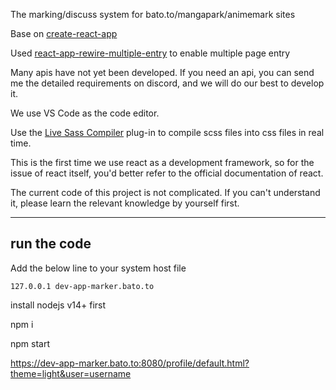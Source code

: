

The marking/discuss system for bato.to/mangapark/animemark sites

Base on [create-react-app](https://github.com/facebook/create-react-app)

Used [react-app-rewire-multiple-entry](https://www.npmjs.com/package/react-app-rewire-multiple-entry) to enable multiple page entry

Many apis have not yet been developed. If you need an api, you can send me the detailed requirements on discord, and we will do our best to develop it.

We use VS Code as the code editor.

Use the [Live Sass Compiler](https://marketplace.visualstudio.com/items?itemName=ritwickdey.live-sass) plug-in to compile scss files into css files in real time.

This is the first time we use react as a development framework, so for the issue of react itself, you'd better refer to the official documentation of react.

The current code of this project is not complicated. If you can't understand it, please learn the relevant knowledge by yourself first.

----
## run the code

Add the below line to your system host file 
```
127.0.0.1 dev-app-marker.bato.to 
```

install nodejs v14+ first

npm i

npm start

https://dev-app-marker.bato.to:8080/profile/default.html?theme=light&user=username
